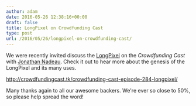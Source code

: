 ```yaml
---
author: adam
date: 2016-05-26 12:38:16+00:00
draft: false
title: LongPixel on Crowdfunding Cast
type: post
url: /2016/05/26/longpixel-on-crowdfunding-cast/
---
```


We were recently invited discuss the [LongPixel](/LongPixel) on the _Crowdfunding Cast_  with [Jonathan Nadeau](http://crowdfundingcast.tk/). Check it out to hear more about the genesis of the LongPixel and its many uses.

http://crowdfundingcast.tk/crowdfunding-cast-episode-284-longpixel/

Many thanks again to all our awesome backers. We're ever so close to 50%, so please help spread the word!
